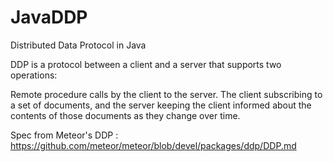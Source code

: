 # JavaDDP
Distributed Data Protocol in Java

DDP is a protocol between a client and a server that supports two operations:

Remote procedure calls by the client to the server.
The client subscribing to a set of documents, and the server keeping the client informed about the contents of those documents as they change over time.

Spec from Meteor's DDP : https://github.com/meteor/meteor/blob/devel/packages/ddp/DDP.md
